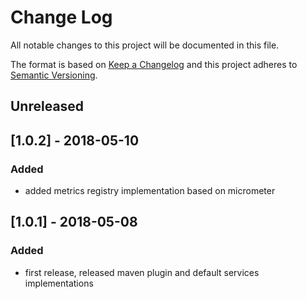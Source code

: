 # Change Log
All notable changes to this project will be documented in this file.

The format is based on [Keep a Changelog](http://keepachangelog.com/) 
and this project adheres to [Semantic Versioning](http://semver.org/).

## Unreleased

## [1.0.2] - 2018-05-10
### Added
- added metrics registry implementation based on micrometer

## [1.0.1] - 2018-05-08
### Added
- first release, released maven plugin and default services implementations
